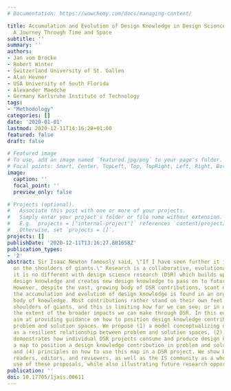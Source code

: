 ```yaml
---
# Documentation: https://wowchemy.com/docs/managing-content/

title: Accumulation and Evolution of Design Knowledge in Design Science Research -
  A Journey Through Time and Space
subtitle: ''
summary: ''
authors:
- Jan vom Brocke
- Robert Winter
- Switzerland University of St. Gallen
- Alan Hevner
- USA University of South Florida
- Alexander Maedche
- Germany Karlsruhe Institute of Technology
tags:
- "Methodology"
categories: []
date: '2020-01-01'
lastmod: 2020-12-11T14:16:28+01:00
featured: false
draft: false

# Featured image
# To use, add an image named `featured.jpg/png` to your page's folder.
# Focal points: Smart, Center, TopLeft, Top, TopRight, Left, Right, BottomLeft, Bottom, BottomRight.
image:
  caption: ''
  focal_point: ''
  preview_only: false

# Projects (optional).
#   Associate this post with one or more of your projects.
#   Simply enter your project's folder or file name without extension.
#   E.g. `projects = ["internal-project"]` references `content/project/deep-learning/index.md`.
#   Otherwise, set `projects = []`.
projects: []
publishDate: '2020-12-11T13:16:27.881658Z'
publication_types:
- '2'
abstract: Sir Isaac Newton famously said, \"If I have seen further it is by standing
  on the shoulders of giants.\" Research is a collaborative, evolutionary endeavor-and
  it is no different with design science research (DSR) which builds upon existing
  design knowledge and creates new design knowledge to pass on to future projects.
  However, despite the vast, growing body of DSR contributions, scant evidence of
  the accumulation and evolution of design knowledge is found in an organized DSR
  body of knowledge. Most contributions rather stand on their own feet than on the
  shoulders of giants, and this is limiting how far we can see; or in other words,
  the extent of the broader impacts we can make through DSR. In this editorial, we
  aim at providing guidance on how to position design knowledge contributions in wider
  problem and solution spaces. We propose (1) a model conceptualizing design knowledge
  as a resilient relationship between problem and solution spaces, (2) a model that
  demonstrates how individual DSR projects consume and produce design knowledge, (3)
  a map to position a design knowledge contribution in problem and solution spaces,
  and (4) principles on how to use this map in a DSR project. We show how fellow researchers,
  readers, editors, and reviewers, as well as the IS community as a whole, can make
  use of these proposals, while also illustrating future research opportunities.
publication: ''
doi: 10.17705/1jais.00611
---
```

